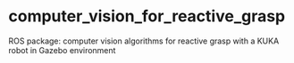# computer_vision_for_reactive_grasp
ROS package: computer vision algorithms for reactive grasp with a KUKA robot in Gazebo environment
